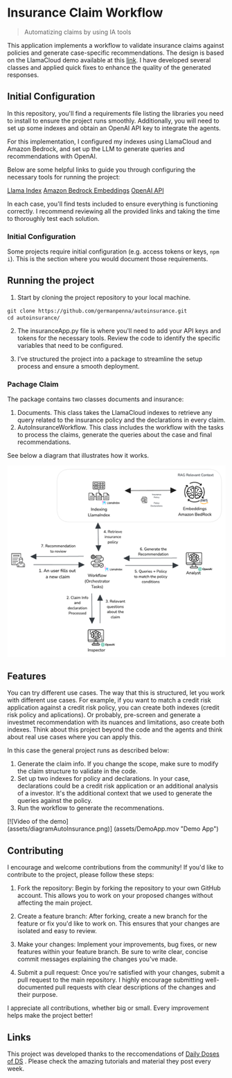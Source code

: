 # Insurance Claim Workflow
> Automatizing claims by using IA tools

This application implements a workflow to validate insurance claims against policies and generate case-specific recommendations. The design is based on the LlamaCloud demo 
available at this [link](https://shorturl.at/xIwEv). I have developed several classes and applied quick fixes to enhance the quality of the generated responses.

## Initial Configuration

In this repository, you'll find a requirements file listing the libraries you need to install to ensure the project runs smoothly. Additionally, you will need to set up 
some indexes and obtain an OpenAI API key to integrate the agents.

For this implementation, I configured my indexes using LlamaCloud and Amazon Bedrock, and set up the LLM to generate queries and recommendations with OpenAI.

Below are some helpful links to guide you through configuring the necessary tools for running the project:

[Llama Index](https://docs.cloud.llamaindex.ai/llamacloud/getting_started/quick_start)
[Amazon Bedrock Embeddings](https://docs.aws.amazon.com/bedrock/latest/userguide/titan-embedding-models.html)
[OpenAI API](https://openai.com/api/)

In each case, you'll find tests included to ensure everything is functioning correctly. I recommend reviewing all the provided links and taking the time to 
thoroughly test each solution.

### Initial Configuration

Some projects require initial configuration (e.g. access tokens or keys, `npm i`).
This is the section where you would document those requirements.

## Running the project

1. Start by cloning the project repository to your local machine.

```shell
git clone https://github.com/germanpenna/autoinsurance.git
cd autoinsurance/
```

2. The insuranceApp.py file is where you'll need to add your API keys and tokens for the necessary tools. Review the code to identify the specific variables that 
need to be configured.

3. I’ve structured the project into a package to streamline the setup process and ensure a smooth deployment.

### Pachage Claim

The package contains two classes documents and insurance:

1. Documents. This class takes the LlamaCloud indexes to retrieve any query related to the insurance policy and the declarations in every claim.
2. AutoInsuranceWorkflow. This class includes the workflow with the tasks to process the claims, generate the queries about the case and final recommendations.

See below a diagram that illustrates how it works.

![Insurance Claim Structure](assets/diagramAutoInsurance.png)

## Features

You can try different use cases. The way that this is structured, let you work with different use cases. For example, if you want to match a credit risk application
against a credit risk policy, you can create both indexes (credit risk policy and aplications). Or probably, pre-screen and generate a investmet recommendation with
its nuances and limitations, aso create both indexes. Think about this project beyond the code and the agents and think about real use cases where you can apply
this.

In this case the general project runs as described below:

1. Generate the claim info. If you change the scope, make sure to modify the claim structure to validate in the code.
2. Set up two indexes for policy and declarations. In your case, declarations could be a credit risk application or an additional analysis of a investor. It's the
additional context that we used to generate the queries against the policy.
3. Run the workflow to generate the recommenations.

[![Video of the demo]          
(assets/diagramAutoInsurance.png)]
(assets/DemoApp.mov "Demo App")  

## Contributing

I encourage and welcome contributions from the community! If you'd like to contribute to the project, please follow these steps:

1. Fork the repository: Begin by forking the repository to your own GitHub account. This allows you to work on your proposed 
changes without affecting the main project.

2. Create a feature branch: After forking, create a new branch for the feature or fix you'd like to work on. This ensures that your 
changes are isolated and easy to review.

3. Make your changes: Implement your improvements, bug fixes, or new features within your feature branch. Be sure to write clear, concise 
commit messages explaining the changes you've made.

4. Submit a pull request: Once you're satisfied with your changes, submit a pull request to the main repository. I highly encourage 
submitting well-documented pull requests with clear descriptions of the changes and their purpose.

I appreciate all contributions, whether big or small. Every improvement helps make the project better!

## Links

This project was developed thanks to the reccomendations of [Daily Doses of DS](https://www.dailydoseofds.com/) . Please check the amazing
tutorials and material they post every week. 
